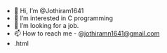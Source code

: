 - 👋 Hi, I’m @Jothiram1641
- 👀 I’m interested in C programming
- 💞️ I’m looking for a job.
- 📫 How to reach me - @jothiramn1641@gmail.com
- .html

<!---
Jothiram1641/Jothiram1641 is a ✨ special ✨ repository because its `README.md` (this file) appears on your GitHub profile.
You can click the Preview link to take a look at your changes.
--->

